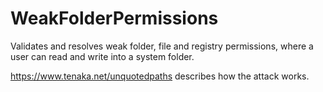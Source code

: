 # WeakFolderPermissions

Validates and resolves weak folder, file and registry permissions, where a user can read and write into a system folder.

https://www.tenaka.net/unquotedpaths describes how the attack works.
